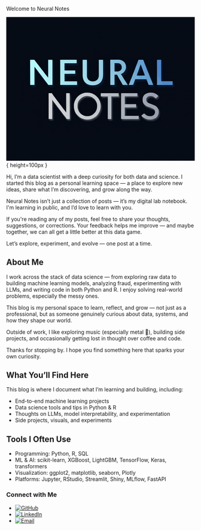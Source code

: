 Welcome to Neural Notes


![Banner](images/banner1.png){ height=100px }

Hi, I’m a data scientist with a deep curiosity for both data and science. I started this blog as a personal learning space — a place to explore new ideas, share what I’m discovering, and grow along the way.

Neural Notes isn’t just a collection of posts — it’s my digital lab notebook. I'm learning in public, and I’d love to learn with you.

If you're reading any of my posts, feel free to share your thoughts, suggestions, or corrections. Your feedback helps me improve — and maybe together, we can all get a little better at this data game.

Let’s explore, experiment, and evolve — one post at a time.

## About Me

I work across the stack of data science — from exploring raw data to building machine learning models, analyzing fraud, experimenting with LLMs, and writing code in both Python and R. I enjoy solving real-world problems, especially the messy ones.

This blog is my personal space to learn, reflect, and grow — not just as a professional, but as someone genuinely curious about data, systems, and how they shape our world.

Outside of work, I like exploring music (especially metal 🎸), building side projects, and occasionally getting lost in thought over coffee and code.

Thanks for stopping by. I hope you find something here that sparks your own curiosity.

## What You’ll Find Here

This blog is where I document what I’m learning and building, including:
- End-to-end machine learning projects
- Data science tools and tips in Python & R
- Thoughts on LLMs, model interpretability, and experimentation
- Side projects, visuals, and experiments

## Tools I Often Use

- Programming: Python, R, SQL
- ML & AI: scikit-learn, XGBoost, LightGBM, TensorFlow, Keras, transformers
- Visualization: ggplot2, matplotlib, seaborn, Plotly
- Platforms: Jupyter, RStudio, Streamlit, Shiny, MLflow, FastAPI


### Connect with Me

- [![GitHub](https://img.shields.io/badge/GitHub-@SandeepNarasimhan-black?logo=github)](https://github.com/SandeepNarasimhan)  
- [![LinkedIn](https://img.shields.io/badge/LinkedIn-Sandeep%20Narasimhan-blue?logo=linkedin)](https://www.linkedin.com/in/sandeep-narasimhan-45769295)  
- [![Email](https://img.shields.io/badge/Email-sandeepsanpande@gmail.com-red?logo=gmail)](mailto:sandeepsanpande@gmail.com)
